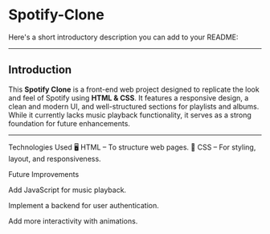 # Spotify-Clone
Here's a short introductory description you can add to your README:  

---

## Introduction  

This **Spotify Clone** is a front-end web project designed to replicate the look and feel of Spotify using **HTML & CSS**. It features a responsive design, a clean and modern UI, and well-structured sections for playlists and albums. While it currently lacks music playback functionality, it serves as a strong foundation for future enhancements.  

---

Technologies Used
🖥 HTML – To structure web pages.
🎨 CSS – For styling, layout, and responsiveness.

Future Improvements

Add JavaScript for music playback.

Implement a backend for user authentication.

Add more interactivity with animations.
